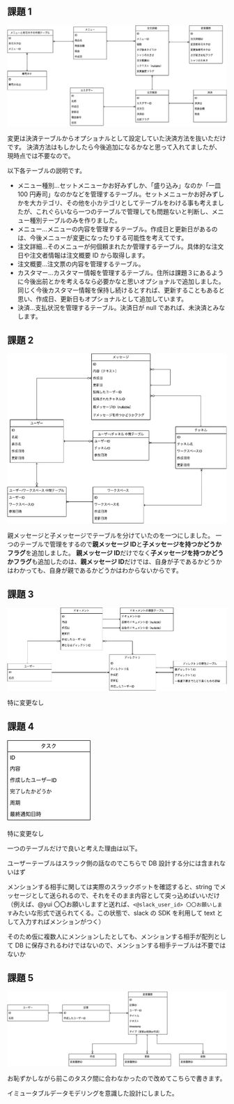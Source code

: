## 課題 1

![image](https://raw.githubusercontent.com/yuikoito/PrAhaChallenge/master/db/reconsideration/DB1%20Diagram.drawio.png)

変更は決済テーブルからオプショナルとして設定していた決済方法を抜いただけです。
決済方法はもしかしたら今後追加になるかなと思って入れてましたが、現時点では不要なので。

以下各テーブルの説明です。

- メニュー種別...セットメニューかお好みずしか、「盛り込み」なのか「一皿 100 円寿司」なのかなどを管理するテーブル。セットメニューかお好みずしかを大カテゴリ、その他を小カテゴリとしてテーブルをわける事も考えましたが、これぐらいなら一つのテーブルで管理しても問題ないと判断し、メニュー種別テーブルのみを作りました。
- メニュー...メニューの内容を管理するテーブル。作成日と更新日があるのは、今後メニューが変更になったりする可能性を考えてです。
- 注文詳細...そのメニューが何個頼まれたか管理するテーブル。具体的な注文日や注文者情報は注文概要 ID から取得します。
- 注文概要...注文票の内容を管理するテーブル。
- カスタマー...カスタマー情報を管理するテーブル。住所は課題３にあるように今後出前とかを考えるなら必要かなと思いオプショナルで追加しました。同じく今後カスタマー情報を保持し続けるとすれば、更新することもあると思い、作成日、更新日もオプショナルとして追加しています。
- 決済...支払状況を管理するテーブル。決済日が null であれば、未決済とみなします。

## 課題 2

![image](https://raw.githubusercontent.com/yuikoito/PrAhaChallenge/master/db/reconsideration/DB2%20Diagram.drawio.png)

親メッセージと子メッセージでテーブルを分けていたのを一つにしました。
一つのテーブルで管理をするので**親メッセージ ID**と**子メッセージを持つかどうかフラグ**を追加しました。
**親メッセージ ID**だけでなく**子メッセージを持つかどうかフラグ**も追加したのは、**親メッセージ ID**だけでは、自身が子であるかどうかはわかっても、自身が親であるかどうかはわからないからです。

## 課題 3

![image](https://raw.githubusercontent.com/yuikoito/PrAhaChallenge/master/db/reconsideration/DB3%20Diagram.drawio.png)

特に変更なし

## 課題 4

![image](https://raw.githubusercontent.com/yuikoito/PrAhaChallenge/master/db/reconsideration/DB4%20Diagram.drawio.png)

特に変更なし

一つのテーブルだけで良いと考えた理由は以下。

ユーザーテーブルはスラック側の話なのでこちらで DB 設計する分には含まれないはず

メンションする相手に関しては実際のスラックボットを確認すると、string でメッセージとして送られるので、それをそのまま内容として突っ込めばいいだけ（例えば、@yui 〇〇お願いしますと送れば、`<@slack_user_id> 〇〇お願いします`みたいな形式で送られてくる。この状態で、slack の SDK を利用して text として入力すればメンションがつく）

そのため仮に複数人にメンションしたとしても、メンションする相手が配列として DB に保存されるわけではないので、メンションする相手テーブルは不要ではないか

## 課題 5

![image](https://raw.githubusercontent.com/yuikoito/PrAhaChallenge/master/db/reconsideration/DB5%20Diagram.drawio.png)

お恥ずかしながら前このタスク間に合わなかったので改めてこちらで書きます。

イミュータブルデータモデリングを意識した設計にしました。
